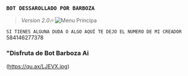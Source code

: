 ### `BOT DESSAROLLADO POR BARBOZA`
> *Version 2.0🔥*
![Menu Principa](https://qu.ax/LJEVX.jpg)

`SI TIENES ALGUNA DUDA O ALGO AQUÍ TE DEJO EL NUMERO DE MI CREADOR`
584146277378

### "Disfruta de Bot Barboza Ai 
(https://qu.ax/LJEVX.jpg)